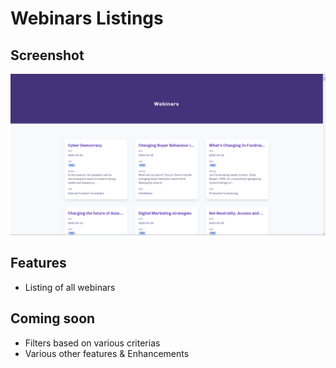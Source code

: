 # Webinars Listings

## Screenshot

![The home page](screenshot.png?raw=true)

## Features

- Listing of all webinars


## Coming soon

- Filters based on various criterias
- Various other features & Enhancements
